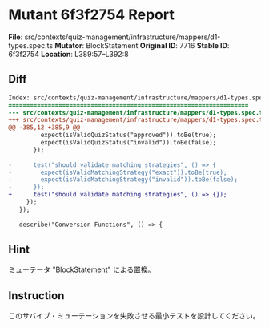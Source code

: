 # Mutant 6f3f2754 Report

**File**: src/contexts/quiz-management/infrastructure/mappers/d1-types.spec.ts
**Mutator**: BlockStatement
**Original ID**: 7716
**Stable ID**: 6f3f2754
**Location**: L389:57–L392:8

## Diff

```diff
Index: src/contexts/quiz-management/infrastructure/mappers/d1-types.spec.ts
===================================================================
--- src/contexts/quiz-management/infrastructure/mappers/d1-types.spec.ts	original
+++ src/contexts/quiz-management/infrastructure/mappers/d1-types.spec.ts	mutated #7716
@@ -385,12 +385,9 @@
         expect(isValidQuizStatus("approved")).toBe(true);
         expect(isValidQuizStatus("invalid")).toBe(false);
       });
 
-      test("should validate matching strategies", () => {
-        expect(isValidMatchingStrategy("exact")).toBe(true);
-        expect(isValidMatchingStrategy("invalid")).toBe(false);
-      });
+      test("should validate matching strategies", () => {});
     });
   });
 
   describe("Conversion Functions", () => {
```

## Hint

ミューテータ "BlockStatement" による置換。

## Instruction

このサバイブ・ミューテーションを失敗させる最小テストを設計してください。

